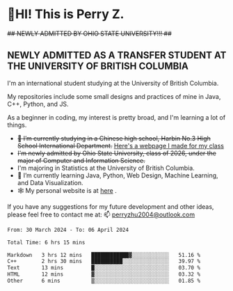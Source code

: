 # 🌄HI! This is Perry Z. <br> #
<s>## NEWLY ADMITTED BY OHIO STATE UNIVERSITY!!! ##</s>
## NEWLY ADMITTED AS A TRANSFER STUDENT AT THE UNIVERSITY OF BRITISH COLUMBIA ##
I'm an international student studying at the University of British Columbia. <br>

My repositories include some small designs and practices of mine in Java, C++, Python, and JS. <br>

As a beginner in coding, my interest is pretty broad, and I'm learning a lot of things. <br>
- <s>🔭 I’m currently studying in a Chinese high school, Harbin No.3 High School International Department.</s> [Here's a webpage I made for my class](https://perry2004.github.io/weirdos/)
- <s> I'm newly admitted by Ohio State University, class of 2026, under the major of Computer and Information Science. </s>
- I'm majoring in Statistics at the University of British Columbia. 
- 🌱 I’m currently learning Java, Python, Web Design, Machine Learning, and Data Visualization. 
- 🕸️ My personal website is at <a href="https://zhu-yp.cn">here</a> .  

If you have any suggestions for my future development and other ideas, please feel free to contact me at: 📫 [perryzhu2004@outlook.com](mailto:perryzhu2004@outlook.com)

<!--START_SECTION:waka-->

```txt
From: 30 March 2024 - To: 06 April 2024

Total Time: 6 hrs 15 mins

Markdown   3 hrs 12 mins   ████████████▓░░░░░░░░░░░░   51.16 %
C++        2 hrs 30 mins   ██████████░░░░░░░░░░░░░░░   39.97 %
Text       13 mins         █░░░░░░░░░░░░░░░░░░░░░░░░   03.70 %
HTML       12 mins         ▓░░░░░░░░░░░░░░░░░░░░░░░░   03.32 %
Other      6 mins          ▒░░░░░░░░░░░░░░░░░░░░░░░░   01.85 %
```

<!--END_SECTION:waka-->
